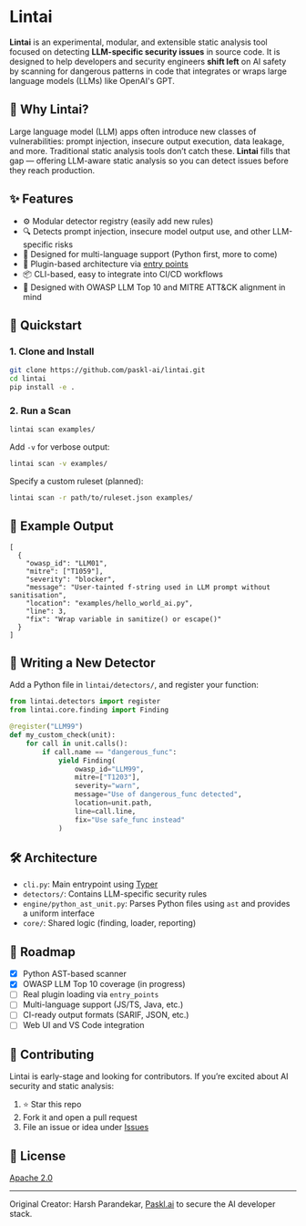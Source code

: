 # Lintai

**Lintai** is an experimental, modular, and extensible static analysis tool focused on detecting **LLM-specific security issues** in source code. It is designed to help developers and security engineers **shift left** on AI safety by scanning for dangerous patterns in code that integrates or wraps large language models (LLMs) like OpenAI's GPT.

## 🤔 Why Lintai?

Large language model (LLM) apps often introduce new classes of vulnerabilities: prompt injection, insecure output execution, data leakage, and more. Traditional static analysis tools don’t catch these. **Lintai** fills that gap — offering LLM-aware static analysis so you can detect issues before they reach production.

## ✨ Features

- ⚙️ Modular detector registry (easily add new rules)
- 🔍 Detects prompt injection, insecure model output use, and other LLM-specific risks
- 🧠 Designed for multi-language support (Python first, more to come)
- 🔌 Plugin-based architecture via [entry points](https://packaging.python.org/en/latest/guides/creating-and-discovering-plugins/)
- 📦 CLI-based, easy to integrate into CI/CD workflows
- 📄 Designed with OWASP LLM Top 10 and MITRE ATT&CK alignment in mind

## 🚀 Quickstart

### 1. Clone and Install

```bash
git clone https://github.com/paskl-ai/lintai.git
cd lintai
pip install -e .
````

### 2. Run a Scan

```bash
lintai scan examples/
```

Add `-v` for verbose output:

```bash
lintai scan -v examples/
```

Specify a custom ruleset (planned):

```bash
lintai scan -r path/to/ruleset.json examples/
```

## 🧪 Example Output

```
[
  {
    "owasp_id": "LLM01",
    "mitre": ["T1059"],
    "severity": "blocker",
    "message": "User-tainted f-string used in LLM prompt without sanitisation",
    "location": "examples/hello_world_ai.py",
    "line": 3,
    "fix": "Wrap variable in sanitize() or escape()"
  }
]
```

## 🧩 Writing a New Detector

Add a Python file in `lintai/detectors/`, and register your function:

```python
from lintai.detectors import register
from lintai.core.finding import Finding

@register("LLM99")
def my_custom_check(unit):
    for call in unit.calls():
        if call.name == "dangerous_func":
            yield Finding(
                owasp_id="LLM99",
                mitre=["T1203"],
                severity="warn",
                message="Use of dangerous_func detected",
                location=unit.path,
                line=call.line,
                fix="Use safe_func instead"
            )
```

## 🛠 Architecture

* `cli.py`: Main entrypoint using [Typer](https://typer.tiangolo.com/)
* `detectors/`: Contains LLM-specific security rules
* `engine/python_ast_unit.py`: Parses Python files using `ast` and provides a uniform interface
* `core/`: Shared logic (finding, loader, reporting)

## 🎯 Roadmap

* [x] Python AST-based scanner
* [x] OWASP LLM Top 10 coverage (in progress)
* [ ] Real plugin loading via `entry_points`
* [ ] Multi-language support (JS/TS, Java, etc.)
* [ ] CI-ready output formats (SARIF, JSON, etc.)
* [ ] Web UI and VS Code integration

## 🤝 Contributing

Lintai is early-stage and looking for contributors. If you’re excited about AI security and static analysis:

1. ⭐ Star this repo
2. Fork it and open a pull request
3. File an issue or idea under [Issues](https://github.com/paskl-ai/lintai/issues)

## 📄 License

[Apache 2.0](LICENSE)

---

Original Creator: Harsh Parandekar, [Paskl.ai](https://paskl.ai) to secure the AI developer stack.
